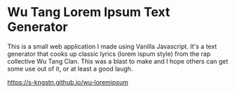 # Wu Tang Lorem Ipsum Text Generator

This is a small web application I made using Vanilla Javascript. It's a text generator that cooks up classic lyrics (lorem ispum style) from the rap collective Wu Tang Clan. This was a blast to make and I hope others can get some use out of it, or at least a good laugh.

<https://s-kngstn.github.io/wu-loremipsum>
